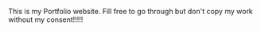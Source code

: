 This is my Portfolio website. Fill free to go through but don't copy my work without my consent!!!!!
